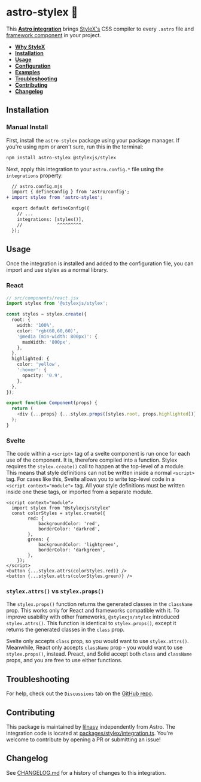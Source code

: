 # astro-stylex 🎄

This **[Astro integration][astro-integration]** brings [StyleX's](https://stylexjs.com/docs/learn/) CSS compiler to every `.astro` file and [framework component](https://docs.astro.build/en/core-concepts/framework-components/) in your project.

- <strong>[Why StyleX](https://stylexjs.com/docs/learn/#ideal-use-cases)</strong>
- <strong>[Installation](#installation)</strong>
- <strong>[Usage](#usage)</strong>
- <strong>[Configuration](#configuration)</strong>
- <strong>[Examples](#examples)</strong>
- <strong>[Troubleshooting](#troubleshooting)</strong>
- <strong>[Contributing](#contributing)</strong>
- <strong>[Changelog](#changelog)</strong>

## Installation

### Manual Install

First, install the `astro-stylex` package using your package manager. If you're using npm or aren't sure, run this in the terminal:

```sh
npm install astro-stylex @stylexjs/stylex
```

Next, apply this integration to your `astro.config.*` file using the `integrations` property:

```diff lang="js" "stylex()"
  // astro.config.mjs
  import { defineConfig } from 'astro/config';
+ import stylex from 'astro-stylex';

  export default defineConfig({
    // ...
    integrations: [stylex()],
    //             ^^^^^^^^^
  });
```

## Usage

Once the integration is installed and added to the configuration file, you can import and use stylex as a normal library.

### React

```ts
// src/components/react.jsx
import stylex from '@stylexjs/stylex';

const styles = stylex.create({
  root: {
    width: '100%',
    color: 'rgb(60,60,60)',
    '@media (min-width: 800px)': {
      maxWidth: '800px',
    },
  },
  highlighted: {
    color: 'yellow',
    ':hover': {
      opacity: '0.9',
    },
  },
});

export function Component(props) {
  return (
    <div {...props} {...stylex.props([styles.root, props.highlighted])} />
  );
}
```

### Svelte

The code within a `<script>` tag of a svelte component is run once for each use of the component. It is, therefore compiled into a function. Stylex requires the `stylex.create()` call to happen at the top-level of a module. This means that style definitions can not be written inside a normal `<script>` tag. For cases like this, Svelte allows you to write top-level code in a `<script context="module">` tag. All your style definitions must be written inside one these tags, or imported from a separate module.

```svelte
<script context="module">
  import stylex from "@stylexjs/stylex"
  const colorStyles = stylex.create({
        red: {
            backgroundColor: 'red',
            borderColor: 'darkred',
        },
        green: {
            backgroundColor: 'lightgreen',
            borderColor: 'darkgreen',
        },
    });
</script>
<button {...stylex.attrs(colorStyles.red)} />
<button {...stylex.attrs(colorStyles.green)} />
```

### `stylex.attrs()` vs `stylex.props()`

The `stylex.props()` function returns the generated classes in the `className` prop. This works only for React and frameworks compatible with it. To improve usability with other frameworks, `@stylexjs/stylex` introduced `stylex.attrs()`. This function is identical to `stylex.props()`, except it returns the generated classes in the `class` prop.

Svelte only accepts `class` prop, so you would want to use `stylex.attrs()`. Meanwhile, React only accepts `className` prop - you would want to use `stylex.props()`, instead. Preact, and Solid accept both `class` and `className` props, and you are free to use either functions.


## Troubleshooting

For help, check out the `Discussions` tab on the [GitHub repo](https://github.com/lilnasy/gratelets/discussions).

## Contributing

This package is maintained by [lilnasy](https://github.com/lilnasy) independently from Astro. The integration code is located at [packages/stylex/integration.ts](https://github.com/lilnasy/gratelets/blob/main/packages/stylex/integration.ts). You're welcome to contribute by opening a PR or submitting an issue!

## Changelog

See [CHANGELOG.md](https://github.com/lilnasy/gratelets/blob/main/packages/stylex/CHANGELOG.md) for a history of changes to this integration.

[astro-integration]: https://docs.astro.build/en/guides/integrations-guide/
